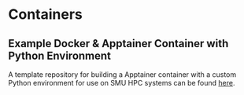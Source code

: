 # Containers

## Example Docker & Apptainer Container with Python Environment

A template repository for building a Apptainer container with a custom Python
environment for use on SMU HPC systems can be found
[here](https://github.com/SouthernMethodistUniversity/python_container).

